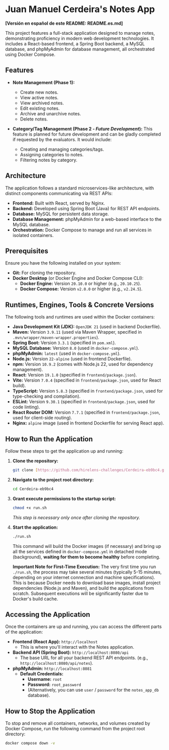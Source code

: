 # Juan Manuel Cerdeira's Notes App

**[Versión en español de este README: README.es.md]**

This project features a full-stack application designed to manage notes, demonstrating proficiency in modern web development technologies. It includes a React-based frontend, a Spring Boot backend, a MySQL database, and phpMyAdmin for database management, all orchestrated using Docker Compose.

## Features

* **Note Management (Phase 1):**
  * Create new notes.
  * View active notes.
  * View archived notes.
  * Edit existing notes.
  * Archive and unarchive notes.
  * Delete notes.

* **Category/Tag Management (Phase 2 - *Future Development*):**
    This feature is planned for future development and can be gladly completed if requested by the evaluators. It would include:
  * Creating and managing categories/tags.
  * Assigning categories to notes.
  * Filtering notes by category.

## Architecture

The application follows a standard microservices-like architecture, with distinct components communicating via REST APIs:

* **Frontend:** Built with React, served by Nginx.
* **Backend:** Developed using Spring Boot (Java) for REST API endpoints.
* **Database:** MySQL for persistent data storage.
* **Database Management:** phpMyAdmin for a web-based interface to the MySQL database.
* **Orchestration:** Docker Compose to manage and run all services in isolated containers.

## Prerequisites

Ensure you have the following installed on your system:

* **Git:** For cloning the repository.
* **Docker Desktop** (or Docker Engine and Docker Compose CLI):
  * **Docker Engine:** Version `20.10.0` or higher (e.g., `20.10.25`).
  * **Docker Compose:** Version `v2.0.0` or higher (e.g., `v2.24.5`).

## Runtimes, Engines, Tools & Concrete Versions

The following tools and runtimes are used within the Docker containers:

* **Java Development Kit (JDK):** `OpenJDK 21` (used in backend Dockerfile).
* **Maven:** Version `3.9.11` (used via Maven Wrapper, specified in `.mvn/wrapper/maven-wrapper.properties`).
* **Spring Boot:** Version `3.3.1` (specified in `pom.xml`).
* **MySQL Database:** Version `8.0` (used in `docker-compose.yml`).
* **phpMyAdmin:** `latest` (used in `docker-compose.yml`).
* **Node.js:** Version `22-alpine` (used in frontend Dockerfile).
* **npm:** Version `10.9.2` (comes with Node.js 22, used for dependency management).
* **React:** Version `19.1.0` (specified in `frontend/package.json`).
* **Vite:** Version `7.0.4` (specified in `frontend/package.json`, used for React build).
* **TypeScript:** Version `5.8.3` (specified in `frontend/package.json`, used for type-checking and compilation).
* **ESLint:** Version `9.30.1` (specified in `frontend/package.json`, used for code linting).
* **React Router DOM:** Version `7.7.1` (specified in `frontend/package.json`, used for client-side routing).
* **Nginx:** `alpine` image (used in frontend Dockerfile for serving React app).

## How to Run the Application

Follow these steps to get the application up and running:

1. **Clone the repository:**

    ```bash
    git clone [https://github.com/hirelens-challenges/Cerdeira-eb9bc4.git](https://github.com/hirelens-challenges/Cerdeira-eb9bc4.git)
    ```

2. **Navigate to the project root directory:**

    ```bash
    cd Cerdeira-eb9bc4
    ```

3. **Grant execute permissions to the startup script:**

    ```bash
    chmod +x run.sh
    ```

    *This step is necessary only once after cloning the repository.*

4. **Start the application:**

    ```bash
    ./run.sh
    ```

    This command will build the Docker images (if necessary) and bring up all the services defined in `docker-compose.yml` in detached mode (background), **waiting for them to become healthy** before completing.

    **Important Note for First-Time Execution:**
    The very first time you run `./run.sh`, the process may take several minutes (typically 5-15 minutes, depending on your internet connection and machine specifications). This is because Docker needs to download base images, install project dependencies (Node.js and Maven), and build the applications from scratch. Subsequent executions will be significantly faster due to Docker's build cache.

## Accessing the Application

Once the containers are up and running, you can access the different parts of the application:

* **Frontend (React App):** `http://localhost`
  * This is where you'll interact with the Notes application.
* **Backend API (Spring Boot):** `http://localhost:8080/api`
  * The base URL for all your backend REST API endpoints. (e.g., `http://localhost:8080/api/notes`).
* **phpMyAdmin:** `http://localhost:8081`
  * **Default Credentials:**
    * **Username:** `root`
    * **Password:** `root_password`
    * (Alternatively, you can use `user` / `password` for the `notes_app_db` database).

## How to Stop the Application

To stop and remove all containers, networks, and volumes created by Docker Compose, run the following command from the project root directory:

```bash
docker compose down -v
